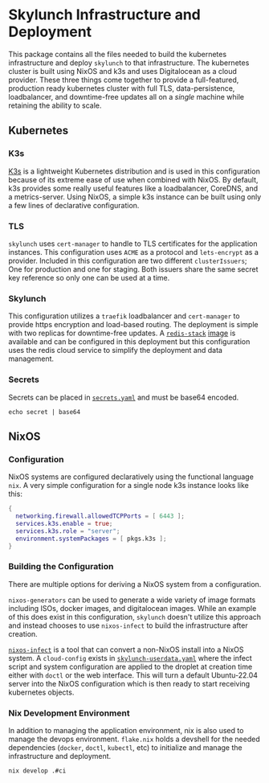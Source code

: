 # Skylunch Infrastructure and Deployment

This package contains all the files needed to build the kubernetes infrastructure and deploy
`skylunch` to that infrastructure. The kubernetes cluster is built using NixOS and k3s and
uses Digitalocean as a cloud provider. These three things come together to provide a
full-featured, production ready kubernetes cluster with full TLS, data-persistence,
loadbalancer, and downtime-free updates all on a *single* machine while retaining the ability to
scale.

## Kubernetes

### K3s

[K3s](https://github.com/k3s-io/k3s) is a lightweight Kubernetes distribution and is used in this
configuration because of its extreme ease of use when combined with NixOS. By default, k3s
provides some really useful features like a loadbalancer, CoreDNS, and a metrics-server. Using
NixOS, a simple k3s instance can be built using only a few lines of declarative configuration.

### TLS

`skylunch` uses `cert-manager` to handle to TLS certificates for the application instances.
This configuration uses `ACME` as a protocol and `lets-encrypt` as a provider. Included in this
configuration are two different `clusterIssuers`; One for production and one for staging.
Both issuers share the same secret key reference so only one can be used at a time.

### Skylunch

This configuration utilizes a `traefik` loadbalancer and `cert-manager` to provide https
encryption and load-based routing. The deployment is simple with two replicas for downtime-free
updates. A
[`redis-stack`](https://redis.io/docs/stack/) [image](https://hub.docker.com/r/redis/redis-stack)
is available and can be configured in this deployment but this configuration uses the redis
cloud service to simplify the deployment and data management.

### Secrets

Secrets can be placed in [`secrets.yaml`](kubernetes/skylunch/secrets.yaml) and must be base64 encoded.

```shell
echo secret | base64
```

## NixOS

### Configuration

NixOS systems are configured declaratively using the functional language `nix`. A
very simple configuration for a single node k3s instance looks like this:

```nix
{
  networking.firewall.allowedTCPPorts = [ 6443 ];
  services.k3s.enable = true;
  services.k3s.role = "server";
  environment.systemPackages = [ pkgs.k3s ];
}
```

### Building the Configuration

There are multiple options for deriving a NixOS system from a configuration.

`nixos-generators` can be used to generate a wide variety of image formats including ISOs,
docker images, and digitalocean images. While an example of this does exist in this configuration,
`skylunch` doesn't utilize this approach and instead chooses to use `nixos-infect` to build the
infrastructure after creation. 

[`nixos-infect`](https://github.com/elitak/nixos-infect) is a tool that can convert a non-NixOS
install into a NixOS system. A `cloud-config` exists in
[`skylunch-userdata.yaml`](server/skylunch-userdata.yaml) where the infect
script and system configuration are applied to the droplet at creation time either with `doctl`
or the web interface. This will turn a default Ubuntu-22.04 server into the NixOS configuration
which is then ready to start receiving kubernetes objects.


### Nix Development Environment

In addition to managing the application environment, nix is also used to manage the devops
environment. `flake.nix` holds a devshell for the needed dependencies
(`docker`, `doctl`, `kubectl`, etc) to initialize and manage the infrastructure and deployment.
```shell
nix develop .#ci
```
